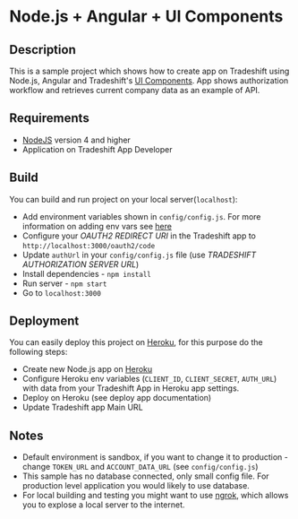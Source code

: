 # Node.js + Angular + UI Components

## Description
This is a sample project which shows how to create app on Tradeshift using Node.js, Angular and Tradeshift's [UI Components](ui.tradeshift.com).
App shows authorization workflow and retrieves current company data as an example of API.

## Requirements
- [NodeJS](https://nodejs.org/en/) version 4 and higher
- Application on Tradeshift App Developer

## Build
You can build and run project on your local server(`localhost`):
- Add environment variables shown in `config/config.js`. For more information on adding env vars see [here](https://github.com/lorenwest/node-config/wiki/Environment-Variables)
- Configure your _OAUTH2 REDIRECT URI_ in the Tradeshift app to `http://localhost:3000/oauth2/code` 
- Update `authUrl` in your `config/config.js` file (use _TRADESHIFT AUTHORIZATION SERVER URL_)
- Install dependencies - `npm install`
- Run server - `npm start` 
- Go to `localhost:3000`

## Deployment
You can easily deploy this project on [Heroku](https://www.heroku.com/), for this purpose do the following steps:
- Create new Node.js app on [Heroku](https://www.heroku.com/)
- Configure Heroku env variables (`CLIENT_ID`, `CLIENT_SECRET`, `AUTH_URL`) with data from your Tradeshift App in Heroku app settings.
- Deploy on Heroku (see deploy app documentation)
- Update Tradeshift app Main URL

## Notes
- Default environment is sandbox, if you want to change it to production - change `TOKEN_URL` and `ACCOUNT_DATA_URL` (see `config/config.js`)
- This sample has no database connected, only small config file. For production level application you would likely to use database.
- For local building and testing you might want to use [ngrok](https://ngrok.com/docs#expose), which allows you to explose a local server to the internet.
